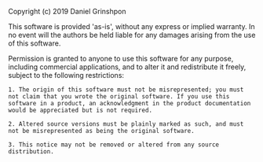 Copyright (c) 2019 Daniel Grinshpon

This software is provided 'as-is', without any express or implied warranty. In no event will the authors be held liable for any damages arising from the use of this software.

Permission is granted to anyone to use this software for any purpose, including commercial applications, and to alter it and redistribute it freely, subject to the following restrictions:

    1. The origin of this software must not be misrepresented; you must not claim that you wrote the original software. If you use this software in a product, an acknowledgment in the product documentation would be appreciated but is not required.

    2. Altered source versions must be plainly marked as such, and must not be misrepresented as being the original software.

    3. This notice may not be removed or altered from any source distribution.
